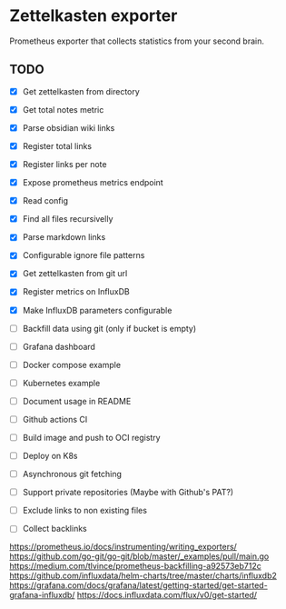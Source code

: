 # Zettelkasten exporter

Prometheus exporter that collects statistics from your second brain. 

## TODO

- [X] Get zettelkasten from directory
- [X] Get total notes metric
- [X] Parse obsidian wiki links
- [X] Register total links
- [X] Register links per note
- [X] Expose prometheus metrics endpoint
- [X] Read config
- [X] Find all files recursivelly
- [X] Parse markdown links
- [X] Configurable ignore file patterns
- [X] Get zettelkasten from git url
- [X] Register metrics on InfluxDB
- [X] Make InfluxDB parameters configurable
- [ ] Backfill data using git (only if bucket is empty)
- [ ] Grafana dashboard
- [ ] Docker compose example
- [ ] Kubernetes example
- [ ] Document usage in README
- [ ] Github actions CI
- [ ] Build image and push to OCI registry
- [ ] Deploy on K8s
- [ ] Asynchronous git fetching

- [ ] Support private repositories (Maybe with Github's PAT?)
- [ ] Exclude links to non existing files
- [ ] Collect backlinks

https://prometheus.io/docs/instrumenting/writing_exporters/
https://github.com/go-git/go-git/blob/master/_examples/pull/main.go
https://medium.com/tlvince/prometheus-backfilling-a92573eb712c
https://github.com/influxdata/helm-charts/tree/master/charts/influxdb2
https://grafana.com/docs/grafana/latest/getting-started/get-started-grafana-influxdb/
https://docs.influxdata.com/flux/v0/get-started/
